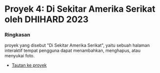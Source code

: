 # Proyek 4: Di Sekitar Amerika Serikat oleh DHIHARD 2023

### Ringkasan

proyek yang disebut "Di Sekitar Amerika Serikat", yaitu sebuah halaman interaktif tempat pengguna dapat menambahkan, menghapus, atau menyukai foto.

* [Tautan ke proyek](https://dhihard.github.io/web_project_4_id/)